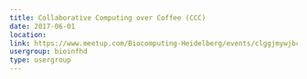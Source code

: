```yaml
---
title: Collaborative Computing over Coffee (CCC)
date: 2017-06-01
location: 
link: https://www.meetup.com/Biocomputing-Heidelberg/events/clggjmywjbcb/
usergroup: bioinfhd
type: usergroup
---
```

